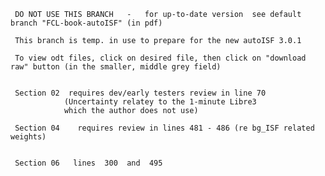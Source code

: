      DO NOT USE THIS BRANCH   -   for up-to-date version  see default branch "FCL-book-autoISF" (in pdf)

     This branch is temp. in use to prepare for the new autoISF 3.0.1
     
     To view odt files, click on desired file, then click on "download raw" button (in the smaller, middle grey field)  


     Section 02  requires dev/early testers review in line 70  
                (Uncertainty relatey to the 1-minute Libre3  
                which the author does not use)

     Section 04    requires review in lines 481 - 486 (re bg_ISF related weights)


     Section 06   lines  300  and  495

 
